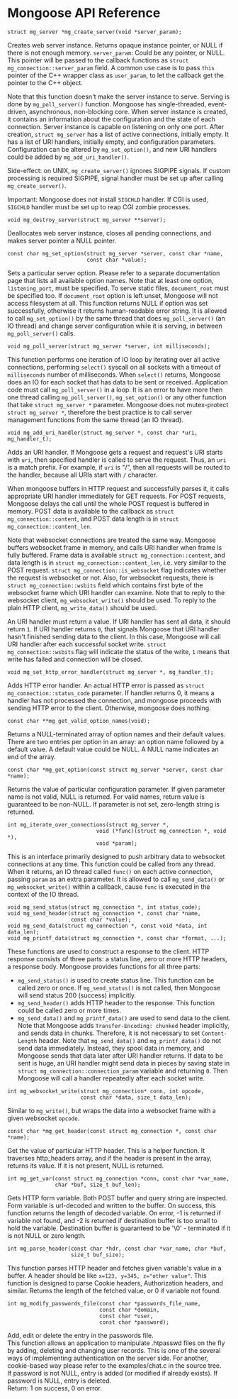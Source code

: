 # Mongoose API Reference

    struct mg_server *mg_create_server(void *server_param);

Creates web server instance. Returns opaque instance pointer, or NULL if
there is not enough memory. `server_param`: Could be any pointer, or NULL.
This pointer will be passed
to the callback functions as `struct mg_connection::server_param` field.
A common use case is to pass `this` pointer of the C++ wrapper class
as `user_param`, to let the callback get the pointer to the C++
object.

Note that this function doesn't make the
server instance to serve. Serving is done by `mg_poll_server()` function.
Mongoose has single-threaded, event-driven, asynchronous, non-blocking core.
When server instance is created, it contains an information about
the configuration and the state of each connection.
Server instance is capable on listening on only one port. After creation,
`struct mg_server` has a list
of active connections, initially empty. It has a list of URI handlers,
initially empty, and configuration parameters. Configuration can be
altered by `mg_set_option()`, and new URI handlers could be added by
`mg_add_uri_handler()`.

Side-effect: on UNIX, `mg_create_server()` ignores SIGPIPE signals. If custom
processing is required SIGPIPE, signal handler must be set up after
calling `mg_create_server()`.

Important: Mongoose does not install `SIGCHLD` handler. If CGI is used,
`SIGCHLD` handler must be set up to reap CGI zombie processes.


    void mg_destroy_server(struct mg_server **server);

Deallocates web server instance, closes all pending connections, and makes
server pointer a NULL pointer.

    const char mg_set_option(struct mg_server *server, const char *name,
                             const char *value);

Sets a particular server option. Please refer to a separate documentation page
that lists all available option names. Note that at least one option,
`listening_port`, must be specified. To serve static files, `document_root`
must be specified too. If `document_root` option is left unset, Mongoose
will not access filesystem at all. This function returns NULL if option was
set successfully, otherwise it returns human-readable error string. It is
allowed to call `mg_set_option()` by the same thread that does
`mg_poll_server()` (an IO thread) and change server configuration while it
is serving, in between `mg_poll_server()` calls.

    void mg_poll_server(struct mg_server *server, int milliseconds);

This function performs one iteration of IO loop by iterating over all
active connections, performing `select()` syscall on all sockets with a timeout
of `milliseconds` number of milliseconds. When `select()` returns, Mongoose
does an IO for each socket that has data to be sent or received. Application
code must call `mg_poll_server()` in a loop. It is an error to have more then
one thread calling `mg_poll_server()`, `mg_set_option()` or any other function
that take `struct mg_server *` parameter. Mongoose does not
mutex-protect `struct mg_server *`, therefore the best practice is
to call server management functions from the same thread (an IO thread).

    void mg_add_uri_handler(struct mg_server *, const char *uri, mg_handler_t);

Adds an URI handler. If Mongoose gets a request and request's URI starts
with `uri`, then specified handler is called to serve the request. Thus, an
`uri` is a match prefix. For example, if `uri` is "/", then all requests will
be routed to the handler, because all URIs start with `/` character.

When mongoose buffers in HTTP request and successfully parses it, it calls
appropriate URI handler immediately for GET requests. For POST requests,
Mongoose delays the call until the whole POST request is buffered in memory.
POST data is available to the callback as `struct mg_connection::content`,
and POST data length is in `struct mg_connection::content_len`.

Note that websocket connections are treated the same way. Mongoose buffers
websocket frame in memory, and calls URI handler when frame is fully
buffered. Frame data is available `struct mg_connection::content`, and
data length is in `struct mg_connection::content_len`, i.e. very similar to
the POST request. `struct mg_connection::is_websocket` flag indicates
whether the request is websocket or not. Also, for websocket requests,
there is `struct mg_connection::wsbits` field which contains first byte
of the websocket frame which URI handler can examine. Note that to
reply to the websocket client, `mg_websocket_write()` should be used.
To reply to the plain HTTP client, `mg_write_data()` should be used.

An URI handler must return a value.  If URI handler has sent all data,
it should return `1`.  If URI handler returns `0`, that signals Mongoose
that URI handler hasn't finished sending data to the client. In this case,
Mongoose will call URI handler after each successful socket write.
`struct mg_connection::wsbits` flag will indicate the status of the write,
`1` means that write has failed and connection will be closed.

    void mg_set_http_error_handler(struct mg_server *, mg_handler_t);

Adds HTTP error handler. An actual HTTP error is passed as
`struct mg_connection::status_code` parameter. If handler returns 0, it
means a handler has not processed the connection, and mongoose proceeds
with sending HTTP error to the client. Otherwise, mongoose does nothing.

    const char **mg_get_valid_option_names(void);

Returns a NULL-terminated array of option names and their default values.
There are two entries per option in an array: an option name followed by a
default value. A default value could be NULL. A NULL name indicates an end
of the array.

    const char *mg_get_option(const struct mg_server *server, const char *name);

Returns the value of particular configuration parameter. If
given parameter name is not valid, NULL is returned. For valid names, return
value is guaranteed to be non-NULL. If parameter is not set, zero-length string
is returned.


    int mg_iterate_over_connections(struct mg_server *,
                                void (*func)(struct mg_connection *, void *),
                                void *param);

This is an interface primarily designed to push arbitrary data to websocket
connections at any time. This function could be called from any thread. When
it returns, an IO thread called `func()` on each active connection,
passing `param` as an extra parameter. It is allowed to call `mg_send_data()` or
`mg_websocket_write()` within a callback, cause `func` is executed in the
context of the IO thread.

    void mg_send_status(struct mg_connection *, int status_code);
    void mg_send_header(struct mg_connection *, const char *name,
                        const char *value);
    void mg_send_data(struct mg_connection *, const void *data, int data_len);
    void mg_printf_data(struct mg_connection *, const char *format, ...);

These functions are used to construct a response to the client. HTTP response
consists of three parts: a status line, zero or more HTTP headers,
a response body.  Mongoose provides functions for all three parts:
   * `mg_send_status()` is used to create status line. This function can be
      called zero or once. If `mg_send_status()` is not called, then Mongoose
      will send status 200 (success) implicitly.
   * `mg_send_header()` adds HTTP header to the response. This function could
      be called zero or more times.
   * `mg_send_data()` and `mg_printf_data()` are used to send data to the
     client. Note that Mongoose adds `Transfer-Encoding: chunked` header
     implicitly, and sends data in chunks. Therefore, it is not necessary to
     set `Content-Length` header. Note that `mg_send_data()` and
     `mg_printf_data()` do not send data immediately. Instead, they spool
     data in memory, and Mongoose sends that data later after URI handler
     returns. If data to be sent is huge, an URI handler might
     send data in pieces by saving state in
     `struct mg_connection::connection_param` variable and returning `0`. Then
     Mongoose will call a handler repeatedly after each socket write.

<!-- -->

    int mg_websocket_write(struct mg_connection* conn, int opcode,
                           const char *data, size_t data_len);

Similar to `mg_write()`, but wraps the data into a websocket frame with a
given websocket `opcode`.  

    const char *mg_get_header(const struct mg_connection *, const char *name);

Get the value of particular HTTP header. This is a helper function.
It traverses http_headers array, and if the header is present in the array,
returns its value. If it is not present, NULL is returned.


    int mg_get_var(const struct mg_connection *conn, const char *var_name,
                   char *buf, size_t buf_len);

Gets HTTP form variable. Both POST buffer and query string are inspected.
Form variable is url-decoded and written to the buffer. On success, this
function returns the length of decoded variable. On error, -1 is returned if
variable not found, and -2 is returned if destination buffer is too small
to hold the variable. Destination buffer is guaranteed to be
'\0' - terminated if it is not NULL or zero length.

    int mg_parse_header(const char *hdr, const char *var_name, char *buf,
                        size_t buf_size);

This function parses HTTP header and fetches given variable's value in a buffer.
A header should be like `x=123, y=345, z="other value"`. This function is
designed to parse Cookie headers, Authorization headers, and similar. Returns
the length of the fetched value, or 0 if variable not found.

    int mg_modify_passwords_file(const char *passwords_file_name,
                                 const char *domain,
                                 const char *user,
                                 const char *password);

Add, edit or delete the entry in the passwords file.  
This function allows an application to manipulate .htpasswd files on the
fly by adding, deleting and changing user records. This is one of the
several ways of implementing authentication on the server side. For another,
cookie-based way please refer to the examples/chat.c in the source tree.  
If password is not NULL, entry is added (or modified if already exists).
If password is NULL, entry is deleted.  
Return: 1 on success, 0 on error.
